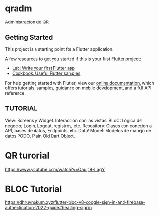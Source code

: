 # qradm

Administracion de QR

## Getting Started

This project is a starting point for a Flutter application.

A few resources to get you started if this is your first Flutter project:

- [Lab: Write your first Flutter app](https://flutter.dev/docs/get-started/codelab)
- [Cookbook: Useful Flutter samples](https://flutter.dev/docs/cookbook)

For help getting started with Flutter, view our
[online documentation](https://flutter.dev/docs), which offers tutorials,
samples, guidance on mobile development, and a full API reference.


## TUTORIAL

View: Screens y Widget. Interacción con las vistas.
BLoC: Lógica del negocio; Login, Logout, registros, etc.
Repository: Clases con conexion a API, bases de datos, Endpoints, etc.
Data/ Model: Modelos de manejo de datos PODO, Plain Old Dart Object.


# QR turorial
https://www.youtube.com/watch?v=Oaujc9-LagY
# BLOC Tutorial 
https://dhruvnakum.xyz/flutter-bloc-v8-google-sign-in-and-firebase-authentication-2022-guide#heading-signin
